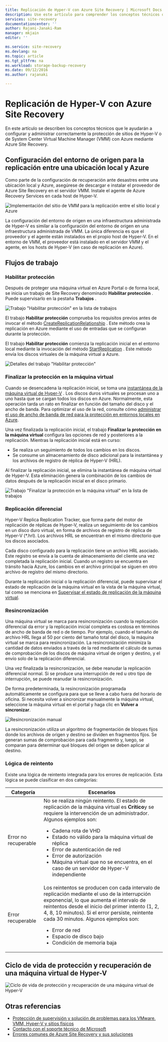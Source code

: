 ```yaml
---
title: Replicación de Hyper-V con Azure Site Recovery | Microsoft Docs
description: Use este artículo para comprender los conceptos técnicos que le ayudan a instalar, configurar y administrar correctamente Azure Site Recovery.
services: site-recovery
documentationcenter: ''
author: Rajani-Janaki-Ram
manager: mkjain
editor: ''

ms.service: site-recovery
ms.devlang: na
ms.topic: article
ms.tgt_pltfrm: na
ms.workload: storage-backup-recovery
ms.date: 09/12/2016
ms.author: rajanaki

---
```

# <a name="hyper-v-replication-with-azure-site-recovery"></a>Replicación de Hyper-V con Azure Site Recovery
En este artículo se describen los conceptos técnicos que le ayudarán a configurar y administrar correctamente la protección de sitios de Hyper-V o de System Center Virtual Machine Manager (VMM) con Azure mediante Azure Site Recovery.

## <a name="setting-up-the-source-environment-for-replication-between-on-premises-and-azure"></a>Configuración del entorno de origen para la replicación entre una ubicación local y Azure
Como parte de la configuración de recuperación ante desastres entre una ubicación local y Azure, asegúrese de descargar e instalar el proveedor de Azure Site Recovery en el servidor VMM. Instale el agente de Azure Recovery Services en cada host de Hyper-V.

![Implementación del sitio de VMM para la replicación entre el sitio local y Azure](media/site-recovery-understanding-site-to-azure-protection/image00.png)

La configuración del entorno de origen en una infraestructura administrada de Hyper-V es similar a la configuración del entorno de origen en una infraestructura administrada de VMM. La única diferencia es que el proveedor y el agente están instalados en el propio host de Hyper-V. En el entorno de VMM, el proveedor está instalado en el servidor VMM y el agente, en los hosts de Hyper-V (en caso de replicación en Azure).

## <a name="workflows"></a>Flujos de trabajo
### <a name="enable-protection"></a>Habilitar protección
Después de proteger una máquina virtual en Azure Portal o de forma local, se inicia un trabajo de Site Recovery denominado **Habilitar protección** . Puede supervisarlo en la pestaña **Trabajos** .

![Trabajo "Habilitar protección" en la lista de trabajos](media/site-recovery-understanding-site-to-azure-protection/image001.PNG)

El trabajo **Habilitar protección** comprueba los requisitos previos antes de invocar el método [CreateReplicationRelationship](https://msdn.microsoft.com/library/hh850036.aspx) . Este método crea la replicación en Azure mediante el uso de entradas que se configuran durante la protección.

El trabajo **Habilitar protección** comienza la replicación inicial en el entorno local mediante la invocación del método [StartReplication](https://msdn.microsoft.com/library/hh850303.aspx) . Este método envía los discos virtuales de la máquina virtual a Azure.

![Detalles del trabajo "Habilitar protección"](media/site-recovery-understanding-site-to-azure-protection/IMAGE002.PNG)

### <a name="finalize-protection-on-the-virtual-machine"></a>Finalizar la protección en la máquina virtual
Cuando se desencadena la replicación inicial, se toma una [instantánea de la máquina virtual de Hyper-V](https://technet.microsoft.com/library/dd560637.aspx) . Los discos duros virtuales se procesan uno a uno hasta que se cargan todos los discos en Azure. Normalmente, esta operación tarda un rato en finalizar en función del tamaño del disco y el ancho de banda. Para optimizar el uso de la red, consulte cómo [administrar el uso de ancho de banda de red para la protección en entornos locales en Azure](https://support.microsoft.com/kb/3056159).

Una vez finalizada la replicación inicial, el trabajo **Finalizar la protección en la máquina virtual** configura las opciones de red y posteriores a la replicación. Mientras la replicación inicial está en curso:

* Se realiza un seguimiento de todos los cambios en los discos. 
* Se consume un almacenamiento de disco adicional para la instantánea y los archivos de registro de réplica de Hyper-V (HRL).

Al finalizar la replicación inicial, se elimina la instantánea de máquina virtual de Hyper-V. Esta eliminación genera la combinación de los cambios de datos después de la replicación inicial en el disco primario.

![Trabajo "Finalizar la protección en la máquina virtual" en la lista de trabajos](media/site-recovery-understanding-site-to-azure-protection/image03.png)

### <a name="delta-replication"></a>Replicación diferencial
Hyper-V Replica Replication Tracker, que forma parte del motor de replicación de réplicas de Hyper-V, realiza un seguimiento de los cambios en un disco duro virtual, en forma de archivos de registro de réplica de Hyper-V (*.hrl). Los archivos HRL se encuentran en el mismo directorio que los discos asociados.

Cada disco configurado para la replicación tiene un archivo HRL asociado. Este registro se envía a la cuenta de almacenamiento del cliente una vez completada la replicación inicial. Cuando un registro se encuentra en tránsito hacia Azure, los cambios en el archivo principal se siguen en otro archivo de registro del mismo directorio.

Durante la replicación inicial o la replicación diferencial, puede supervisar el estado de replicación de la máquina virtual en la vista de la máquina virtual, tal como se menciona en [Supervisar el estado de replicación de la máquina virtual](site-recovery-monitoring-and-troubleshooting.md#monitor-replication-health-for-virtual-machine).  

### <a name="resynchronization"></a>Resincronización
Una máquina virtual se marca para resincronización cuando la replicación diferencial da error y la replicación inicial completa es costosa en términos de ancho de banda de red o de tiempo. Por ejemplo, cuando el tamaño de archivo HRL llega al 50 por ciento del tamaño total del disco, la máquina virtual se marca para resincronización. La resincronización minimiza la cantidad de datos enviados a través de la red mediante el cálculo de sumas de comprobación de los discos de máquina virtual de origen y destino, y el envío solo de la replicación diferencial.

Una vez finalizada la resincronización, se debe reanudar la replicación diferencial normal. Si se produce una interrupción de red u otro tipo de interrupción, se puede reanudar la resincronización.

De forma predeterminada, la resincronización programada automáticamente se configura para que se lleve a cabo fuera del horario de oficina. Si necesita volver a sincronizar manualmente la máquina virtual, seleccione la máquina virtual en el portal y haga clic en **Volver a sincronizar**.

![Resincronización manual](media/site-recovery-understanding-site-to-azure-protection/image04.png)

La resincronización utiliza un algoritmo de fragmentación de bloques fijos donde los archivos de origen y destino se dividen en fragmentos fijos. Se generan sumas de comprobación para cada fragmento y, luego, se comparan para determinar qué bloques del origen se deben aplicar al destino.

### <a name="retry-logic"></a>Lógica de reintento
Existe una lógica de reintento integrada para los errores de replicación. Esta lógica se puede clasificar en dos categorías:

| Categoría | Escenarios |
| --- | --- |
| Error no recuperable |No se realiza ningún reintento. El estado de replicación de la máquina virtual es **Crítico**y se requiere la intervención de un administrador. Algunos ejemplos son:  <ul><li>Cadena rota de VHD</li><li>Estado no válido para la máquina virtual de réplica</li><li>Error de autenticación de red</li><li>Error de autorización</li><li>Máquina virtual que no se encuentra, en el caso de un servidor de Hyper-V independiente</li></ul> |
| Error recuperable |Los reintentos se producen con cada intervalo de replicación mediante el uso de la interrupción exponencial, lo que aumenta el intervalo de reintentos desde el inicio del primer intento (1, 2, 4, 8, 10 minutos). Si el error persiste, reintente cada 30 minutos. Algunos ejemplos son:  <ul><li>Error de red</li><li>Espacio de disco bajo</li><li>Condición de memoria baja</li></ul> |

## <a name="hyper-v-virtual-machine-protection-and-recovery-life-cycle"></a>Ciclo de vida de protección y recuperación de una máquina virtual de Hyper-V
![Ciclo de vida de protección y recuperación de una máquina virtual de Hyper-V](media/site-recovery-understanding-site-to-azure-protection/image05.png)

## <a name="other-references"></a>Otras referencias
* [Protección de supervisión y solución de problemas para los VMware, VMM, Hyper-V y sitios físicos](site-recovery-monitoring-and-troubleshooting.md)
* [Contacto con el soporte técnico de Microsoft](site-recovery-monitoring-and-troubleshooting.md#reaching-out-for-microsoft-support)
* [Errores comunes de Azure Site Recovery y sus soluciones](site-recovery-monitoring-and-troubleshooting.md#common-asr-errors-and-their-resolutions)

<!--HONumber=Oct16_HO2-->


